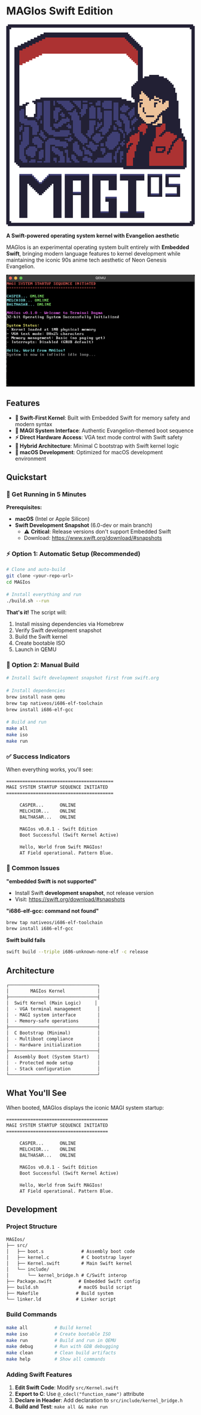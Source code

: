 # MAGIos Swift Edition

![Logo](resources/MAGIos.png)

**A Swift-powered operating system kernel with Evangelion aesthetic**

MAGIos is an experimental operating system built entirely with **Embedded Swift**, bringing modern language features to kernel development while maintaining the iconic 90s anime tech aesthetic of Neon Genesis Evangelion.

![Screenshot](resources/firstLook.png)

## Features

- **🤖 Swift-First Kernel**: Built with Embedded Swift for memory safety and modern syntax
- **🎌 MAGI System Interface**: Authentic Evangelion-themed boot sequence
- **⚡ Direct Hardware Access**: VGA text mode control with Swift safety
- **🔧 Hybrid Architecture**: Minimal C bootstrap with Swift kernel logic
- **📱 macOS Development**: Optimized for macOS development environment

## Quickstart

### 🚀 Get Running in 5 Minutes

**Prerequisites:**

- **macOS** (Intel or Apple Silicon)
- **Swift Development Snapshot** (6.0-dev or main branch)
  - ⚠️ **Critical**: Release versions don't support Embedded Swift
  - Download: https://www.swift.org/download/#snapshots

### ⚡ Option 1: Automatic Setup (Recommended)

```bash
# Clone and auto-build
git clone <your-repo-url>
cd MAGIos

# Install everything and run
./build.sh --run
```

**That's it!** The script will:

1. Install missing dependencies via Homebrew
2. Verify Swift development snapshot
3. Build the Swift kernel
4. Create bootable ISO
5. Launch in QEMU

### 🔧 Option 2: Manual Build

```bash
# Install Swift development snapshot first from swift.org

# Install dependencies
brew install nasm qemu
brew tap nativeos/i686-elf-toolchain
brew install i686-elf-gcc

# Build and run
make all
make iso
make run
```

### ✅ Success Indicators

When everything works, you'll see:

```
========================================
MAGI SYSTEM STARTUP SEQUENCE INITIATED
========================================

     CASPER...      ONLINE
     MELCHIOR...    ONLINE
     BALTHASAR...   ONLINE

     MAGIos v0.0.1 - Swift Edition
     Boot Successful (Swift Kernel Active)

     Hello, World from Swift MAGIos!
     AT Field operational. Pattern Blue.
```

### 🚨 Common Issues

**"embedded Swift is not supported"**

- Install Swift **development snapshot**, not release version
- Visit: https://swift.org/download/#snapshots

**"i686-elf-gcc: command not found"**

```bash
brew tap nativeos/i686-elf-toolchain
brew install i686-elf-gcc
```

**Swift build fails**

```bash
swift build --triple i686-unknown-none-elf -c release
```

## Architecture

```
┌─────────────────────────────────┐
│        MAGIos Kernel            │
├─────────────────────────────────┤
│  Swift Kernel (Main Logic)     │
│  - VGA terminal management      │
│  - MAGI system interface        │
│  - Memory-safe operations       │
├─────────────────────────────────┤
│  C Bootstrap (Minimal)          │
│  - Multiboot compliance         │
│  - Hardware initialization      │
├─────────────────────────────────┤
│  Assembly Boot (System Start)   │
│  - Protected mode setup         │
│  - Stack configuration          │
└─────────────────────────────────┘
```

## What You'll See

When booted, MAGIos displays the iconic MAGI system startup:

```
======================================
MAGI SYSTEM STARTUP SEQUENCE INITIATED
======================================

     CASPER...      ONLINE
     MELCHIOR...    ONLINE
     BALTHASAR...   ONLINE

     MAGIos v0.0.1 - Swift Edition
     Boot Successful (Swift Kernel Active)

     Hello, World from Swift MAGIos!
     AT Field operational. Pattern Blue.
```

## Development

### Project Structure

```
MAGIos/
├── src/
│   ├── boot.s              # Assembly boot code
│   ├── kernel.c            # C bootstrap layer
│   ├── Kernel.swift        # Main Swift kernel
│   └── include/
│       └── kernel_bridge.h # C/Swift interop
├── Package.swift          # Embedded Swift config
├── build.sh               # macOS build script
├── Makefile              # Build system
└── linker.ld             # Linker script
```

### Build Commands

```bash
make all          # Build kernel
make iso          # Create bootable ISO
make run          # Build and run in QEMU
make debug        # Run with GDB debugging
make clean        # Clean build artifacts
make help         # Show all commands
```

### Adding Swift Features

1. **Edit Swift Code**: Modify `src/Kernel.swift`
2. **Export to C**: Use `@_cdecl("function_name")` attribute
3. **Declare in Header**: Add declaration to `src/include/kernel_bridge.h`
4. **Build and Test**: `make all && make run`
